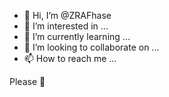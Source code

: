 - 👋 Hi, I’m @ZRAFhase
- 👀 I’m interested in ...
- 🌱 I’m currently learning ...
- 💞️ I’m looking to collaborate on ...
- 📫 How to reach me ...

<!---
ZRAFhase/ZRAFhase is a ✨ special ✨ repository because its `README.md` (this file) appears on your GitHub profile.
You can click the Preview link to take a look at your changes.
--->
 Please 🙏 
